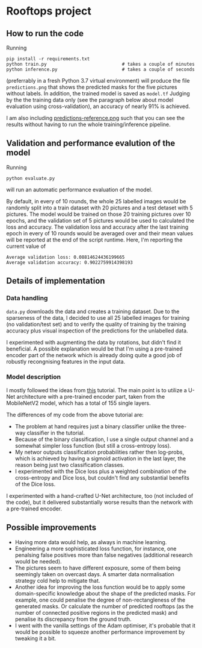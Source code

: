 # Rooftops project

## How to run the code

Running

```
pip install -r requirements.txt
python train.py                            # takes a couple of minutes
python inference.py                        # takes a couple of seconds
```

(preferrably in a fresh Python 3.7 virtual environment) will produce
the file `predictions.png` that shows the predicted masks for the five
pictures without labels. In addition, the trained model is saved as
`model.tf` Judging by the the training data only (see the paragraph
below about model evaluation using cross-validation), an accuracy of
nearly 91% is achieved.

I am also including
[predictions-reference.png](predictions-reference.png) such that you
can see the results without having to run the whole training/inference
pipeline.

## Validation and performance evalution of the model

Running

```
python evaluate.py
```

will run an automatic performance evaluation of the model.

By default, in every of 10 rounds, the whole 25 labelled images would
be randomly split into a train dataset with 20 pictures and a test
detaset with 5 pictures. The model would be trained on those 20
training pictures over 10 epochs, and the validation set of 5 pictures
would be used to calculated the loss and accuracy. The validation loss
and accuracy after the last training epoch in every of 10 rounds would
be averaged over and their mean values will be reported at the end of
the script runtime. Here, I'm reporting the current value of

```
Average validation loss: 0.08814624436199665
Average validation accuracy: 0.9022759914398193
```

## Details of implementation

### Data handling

`data.py` downloads the data and creates a training dataset. Due to
the sparseness of the data, I decided to use all 25 labelled images
for training (no validation/test set) and to verify the quality of
training by the training accuracy plus visual inspection of the
predictions for the unlabelled data.

I experimented with augmenting the data by rotations, but didn't find
it beneficial. A possible explanation would be that I'm using a
pre-trained encoder part of the network which is already doing quite a
good job of robustly recongnising features in the input data.

### Model description

I mostly followed the ideas from
[this](https://www.tensorflow.org/tutorials/images/segmentation)
tutorial. The main point is to utilize a U-Net architecture with a
pre-trained encoder part, taken from the MobileNetV2 model, which has
a total of 155 single layers.

The differences of my code from the above tutorial are:

- The problem at hand requires just a binary classifier unlike the
  three-way classifier in the tutorial.
- Because of the binary classification, I use a single output channel
  and a somewhat simpler loss function (but still a cross-entropy
  loss).
- My networ outputs classification probabilities rather then
  log-probs, which is achieved by having a sigmoid activation in the
  last layer, the reason being just two classification classes.
- I experimented with the Dice loss plus a weighted combination of the
  cross-entropy and Dice loss, but couldn't find any substantial
  benefits of the Dice loss.

I experimented with a hand-crafted U-Net architecture, too (not
included of the code), but it delivered substantially worse results
than the network with a pre-trained encoder.


## Possible improvements

- Having more data would help, as always in machine learning.
- Engineering a more sophisticated loss function, for instance, one
  penalsing false positives more than false negatives (additional
  research would be needed).
- The pictures seem to have different exposure, some of them being
  seemingly taken on overcast days. A smarter data normalisation
  strategy cold help to mitigate that.
- Another idea for improving the loss function would be to apply some
  domain-specific knowledge about the shape of the predicted masks.
  For example, one could penalise the degree of non-rectangleness of
  the generated masks. Or calculate the number of predicted rooftops
  (as the number of connected positive regions in the predicted mask)
  and penalise its discrepancy from the ground truth.
- I went with the vanilla settings of the Adam optimiser, it's
  probable that it would be possible to squeeze another performance
  improvement by tweaking it a bit.
